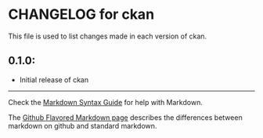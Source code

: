 # CHANGELOG for ckan

This file is used to list changes made in each version of ckan.

## 0.1.0:

* Initial release of ckan

- - - 
Check the [Markdown Syntax Guide](http://daringfireball.net/projects/markdown/syntax) for help with Markdown.

The [Github Flavored Markdown page](http://github.github.com/github-flavored-markdown/) describes the differences between markdown on github and standard markdown.
